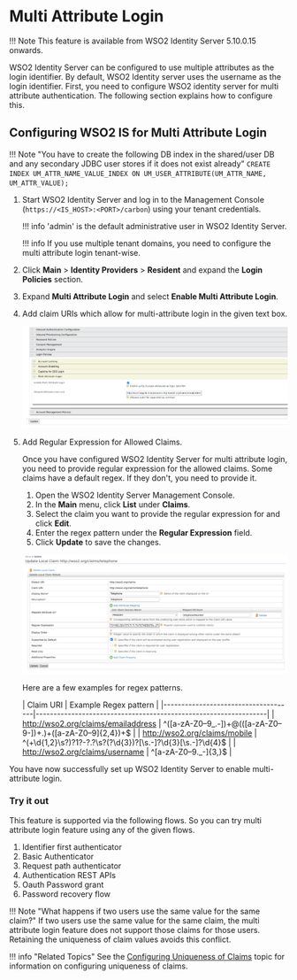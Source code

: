 # Multi Attribute Login

!!! Note
     This feature is available from WSO2 Identity Server 5.10.0.15 onwards.

WSO2 Identity Server can be configured to use multiple attributes as the login identifier.
By default, WSO2 Identity server uses the username as the login identifier.  First, you need to
configure WSO2 identity server for multi attribute authentication. The following section explains
how to configure this.

## Configuring WSO2 IS for Multi Attribute Login

!!! Note "You have to create the following DB index in the shared/user DB and any secondary JDBC user stores if it does not exist already"
     ```CREATE INDEX UM_ATTR_NAME_VALUE_INDEX ON UM_USER_ATTRIBUTE(UM_ATTR_NAME, UM_ATTR_VALUE);```

1. Start WSO2 Identity Server and log in to the Management Console (`https://<IS_HOST>:<PORT>/carbon`) using your tenant credentials.

    !!! info
         'admin' is the default administrative user in WSO2 Identity Server.

    !!! info
         If you use multiple tenant domains, you need to configure the multi attribute login tenant-wise.

2.  Click **Main** > **Identity Providers** > **Resident** and expand the **Login Policies** section.

3.  Expand **Multi Attribute Login** and select **Enable Multi Attribute Login**.

4.  Add claim URIs which allow for multi-attribute login in the given text box.


      ![adding-claims-for-multi-attribute-login](../assets/img/learn/multi-attribute-login/adding-claims-for-multi-attribute-login.png)

5. Add Regular Expression for Allowed Claims.

   Once you have configured WSO2 Identity Server for multi attribute login, you need to provide regular expression
   for the allowed claims.
   Some claims have a default regex. If they don't, you need to provide it.

   1.  Open the WSO2 Identity Server Management Console.
   2.  In the **Main** menu, click **List** under **Claims**.
   3.  Select the claim you want to provide the regular expression for and click **Edit**.
   4.  Enter the regex pattern under the **Regular Expression** field.
   5.  Click **Update** to save the changes.

   ![adding-regex-pattern-to-claims](../assets/img/learn/multi-attribute-login/adding-regex-pattern-to-claim.png)

   Here are a few examples for regex patterns.

   | Claim URI                           | Example Regex pattern    |
       |-------------------------------------|-----------------------------------------------------------------|
   | http://wso2.org/claims/emailaddress | ^([a-zA-Z0–9_\.\-])+\@(([a-zA-Z0–9\-])+\.)+([a-zA-Z0–9]{2,4})+$ |
   | http://wso2.org/claims/mobile       | ^(\+\d{1,2}\s?)?1?\-?\.?\s?\(?\d{3}\)?[\s.-]?\d{3}[\s.-]?\d{4}$ |
   | http://wso2.org/claims/username     | ^[a-zA-Z0–9._-]{3,}$                                            |

You have now successfully set up WSO2 Identity Server to enable multi-attribute login.

### Try it out

This feature is supported via the following flows. So you can try multi attribute login feature
using any of the given flows.

1.  Identifier first authenticator
2.  Basic Authenticator
3.  Request path authenticator
4.  Authentication REST APIs
5.  Oauth Password grant
6.  Password recovery flow

!!! Note "What happens if two users use the same value for the same claim?"
      If two users use the same value for the same claim, the multi attribute login feature
      does not support those claims for those users. Retaining the uniqueness of claim values avoids this conflict.

!!! info "Related Topics"
      See the [Configuring Uniqueness of Claims](../../learn/configuring-uniqueness-of-claims) topic for information on configuring uniqueness of claims.
